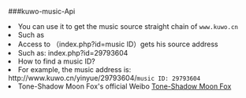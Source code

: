 ###kuwo-music-Api
<li>You can use it to get the music source straight chain of <code>www.kuwo.cn</code></li>

<li>Such as</li>
<li>Access to （index.php?id=music ID）gets his source address</li>
<li>Such as: index.php?id=29793604</li>

<li>How to find a music ID?</li>

<li>For example, the music address is: http://www.kuwo.cn/yinyue/29793604/<code>music ID: 29793604</code></li>

<li>Tone-Shadow Moon Fox's official Weibo <a href="https://weibo.com/chinazcwl"arget="_blank"> Tone-Shadow Moon Fox</a></li>

